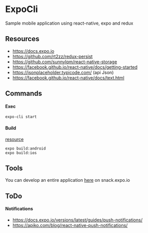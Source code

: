# ExpoCli

Sample mobile application using react-native, expo and redux 

## Resources

* https://docs.expo.io
* https://github.com/rt2zz/redux-persist
* https://github.com/sunnylqm/react-native-storage
* https://facebook.github.io/react-native/docs/getting-started
* https://jsonplaceholder.typicode.com/ (api Json)
* https://facebook.github.io/react-native/docs/text.html

## Commands

#### Exec
```
expo-cli start
```


#### Build
[resource](https://docs.expo.io/versions/latest/distribution/building-standalone-apps/)
```
expo build:android
expo build:ios
```

 

## Tools

You can develop an entire application [here](https://snack.expo.io/) on snack.expo.io

## ToDo

#### Notifications
* https://docs.expo.io/versions/latest/guides/push-notifications/
* https://apiko.com/blog/react-native-push-notifications/